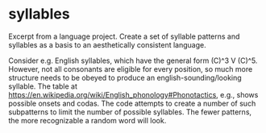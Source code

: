 # syllables
Excerpt from a language project. Create a set of syllable patterns and syllables as a basis to an aesthetically consistent language.

Consider e.g. English syllables, which have the general form (C)^3 V (C)^5. However, not all consonants are eligible for every position, so much more structure needs to be obeyed to produce an english-sounding/looking syllable.
The table at https://en.wikipedia.org/wiki/English_phonology#Phonotactics, e.g., shows possible onsets and codas. The code attempts to create a number of such subpatterns to limit the number of possible syllables. The fewer patterns, the more recognizable a random word will look.  
